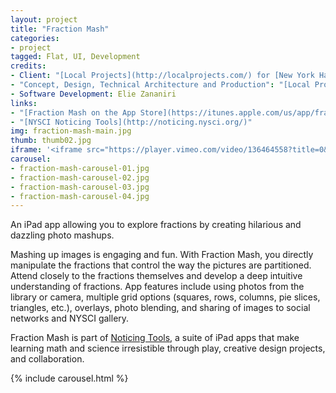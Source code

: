 ```yaml
---
layout: project
title: "Fraction Mash"
categories:
- project
tagged: Flat, UI, Development
credits:
- Client: "[Local Projects](http://localprojects.com/) for [New York Hall of Science](http://nysci.org/)"
- "Concept, Design, Technical Architecture and Production": "[Local Projects](http://www.localprojects.com/)"
- Software Development: Elie Zananiri
links: 
- "[Fraction Mash on the App Store](https://itunes.apple.com/us/app/fraction-mash/id952817654?ls=1&mt=8)"
- "[NYSCI Noticing Tools](http://noticing.nysci.org/)"
img: fraction-mash-main.jpg
thumb: thumb02.jpg
iframe: '<iframe src="https://player.vimeo.com/video/136464558?title=0&byline=0&portrait=0" width="945" height="532" frameborder="0" webkitallowfullscreen mozallowfullscreen allowfullscreen></iframe>'
carousel:
- fraction-mash-carousel-01.jpg
- fraction-mash-carousel-02.jpg
- fraction-mash-carousel-03.jpg
- fraction-mash-carousel-04.jpg
---
```

An iPad app allowing you to explore fractions by creating hilarious and dazzling photo mashups.

Mashing up images is engaging and fun. With Fraction Mash, you directly manipulate the fractions that control the way the pictures are partitioned. Attend closely to the fractions themselves and develop a deep intuitive understanding of fractions. App features include using photos from the library or camera, multiple grid options (squares, rows, columns, pie slices, triangles, etc.), overlays, photo blending, and sharing of images to social networks and NYSCI gallery.

Fraction Mash is part of [Noticing Tools](http://noticing.nysci.org/), a suite of iPad apps that make learning math and science irresistible through play, creative design projects, and collaboration.

{% include carousel.html %}




